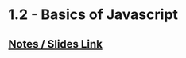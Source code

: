 # **1.2 - Basics of Javascript**

## [Notes / Slides Link](https://projects.100xdevs.com/tracks/javascript-1/Javascript-101-1)